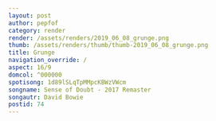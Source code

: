 ```yaml
---
layout: post
author: pepfof
category: render
render: /assets/renders/2019_06_08_grunge.png
thumb: /assets/renders/thumb/thumb-2019_06_08_grunge.png
title: Grunge
navigation_override: /
aspect: 16/9
domcol: ^000000
spotisong: 1d89lSLqTpMMpcKBWzVWcm
songname: Sense of Doubt - 2017 Remaster
songautr: David Bowie
postid: 74
---
```


<!--USER BEGIN 1-->

<!--USER END 1-->

<!--more-->
<!--USER BEGIN 2-->

<!--USER END 2-->

